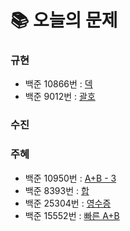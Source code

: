  # 📚 오늘의 문제
### 규현
- 백준 10866번 : [덱](https://www.acmicpc.net/problem/10866)
- 백준 9012번 : [괄호](https://www.acmicpc.net/problem/9012)
### 수진

### 주혜
- 백준 10950번 : [A+B - 3](https://www.acmicpc.net/problem/10950)
- 백준 8393번 : [합](https://www.acmicpc.net/problem/8393)
- 백준 25304번 : [영수증](https://www.acmicpc.net/problem/25304)
- 백준 15552번 : [빠른 A+B](https://www.acmicpc.net/problem/15552)


